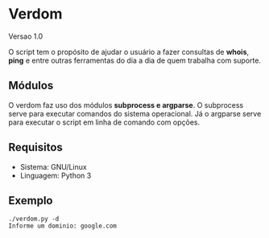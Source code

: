 # Verdom
Versao 1.0

O script tem o propósito de ajudar o usuário a fazer consultas de **whois**, **ping** e
entre outras ferramentas do dia a dia de quem trabalha com suporte.

## Módulos
O verdom faz uso dos módulos **subprocess e argparse**.
O subprocess serve para executar comandos do sistema operacional. Já o argparse
serve para executar o script em linha de comando com opções.

## Requisitos
 * Sistema: GNU/Linux
 * Linguagem: Python 3

## Exemplo
    ./verdom.py -d
    Informe um dominio: google.com
